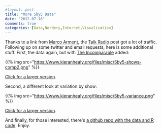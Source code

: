 ```yaml
---
#layout: post
title: "More 5by5 Data"
date: "2012-07-18"
comments: true
categories: [Data,Nerdery,Internet,Visualization]
---
```


Thanks to a link from [Marco Arment](http://www.marco.org/), the [Talk Radio](http://www.kieranhealy.org/blog/archives/2012/07/17/talk-radio/) post got a lot of traffic. Following up on some twitter and email requests, here is some additional stuff. First, the data again, but with [The Incomparable](http://5by5.tv/incomparable/) added:

{{% img src="https://www.kieranhealy.org/files/misc/5by5-shows-comp2.png" %}}

[Click for a larger version](http://www.kieranhealy.org/files/misc/5by5-shows-comp2.png).

Second, a different look at variation by show:

{{% img src="https://www.kieranhealy.org/files/misc/5by5-variance.png" %}}

[Click for a larger version](http://www.kieranhealy.org/files/misc/5by5-variance.png).

And finally, for those interested, there's [a github repo with the data and R code](https://github.com/kjhealy/5by5-figures). Enjoy.
